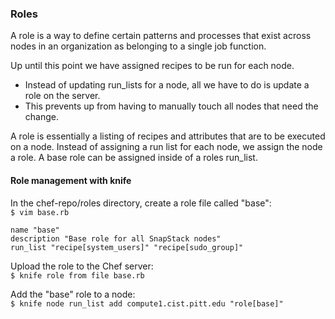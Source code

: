 ### Roles
A role is a way to define certain patterns and processes that exist across nodes in an organization as belonging to a single job function.

Up until this point we have assigned recipes to be run for each node.  
- Instead of updating run_lists for a node, all we have to do is update a role on the server.  
- This prevents up from having to manually touch all nodes that need the change.  

A role is essentially a listing of recipes and attributes that are to be executed on a node. Instead of assigning a run list for each node, we assign the node a role. A base role can be assigned inside of a roles run_list.  

#### Role management with knife  

In the chef-repo/roles directory, create a role file called "base":  
`$ vim base.rb`  
```
name "base"
description "Base role for all SnapStack nodes"
run_list "recipe[system_users]" "recipe[sudo_group]"
```

Upload the role to the Chef server:  
`$ knife role from file base.rb`  

Add the "base" role to a node:  
`$ knife node run_list add compute1.cist.pitt.edu "role[base]"`  
